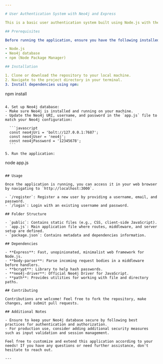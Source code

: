 ```yaml
---

# User Authentication System with Neo4j and Express

This is a basic user authentication system built using Node.js with the Express framework, Neo4j as the database, and bcrypt for password hashing. This system allows users to register, log in, and validate their credentials against the stored data in the Neo4j database.

## Prerequisites

Before running the application, ensure you have the following installed:

- Node.js
- Neo4j database
- npm (Node Package Manager)

## Installation

1. Clone or download the repository to your local machine.
2. Navigate to the project directory in your terminal.
3. Install dependencies using npm:

   ```
   npm install
   ```

4. Set up Neo4j database:
   - Make sure Neo4j is installed and running on your machine.
   - Update the Neo4j URI, username, and password in the `app.js` file to match your Neo4j configuration:

     ```javascript
     const neo4jUri = 'bolt://127.0.0.1:7687';
     const neo4jUser = 'neo4j';
     const neo4jPassword = '12345678';
     ```

5. Run the application:

   ```
   node app.js
   ```

## Usage

Once the application is running, you can access it in your web browser by navigating to `http://localhost:3000`.

- `/register`: Register a new user by providing a username, email, and password.
- `/login`: Login with an existing username and password.

## Folder Structure

- `public`: Contains static files (e.g., CSS, client-side JavaScript).
- `app.js`: Main application file where routes, middleware, and server setup are defined.
- `package.json`: Contains metadata and dependencies information.

## Dependencies

- **Express**: Fast, unopinionated, minimalist web framework for Node.js.
- **body-parser**: Parse incoming request bodies in a middleware before handlers.
- **bcrypt**: Library to help hash passwords.
- **neo4j-driver**: Official Neo4j Driver for JavaScript.
- **path**: Provides utilities for working with file and directory paths.

## Contributing

Contributions are welcome! Feel free to fork the repository, make changes, and submit pull requests.

## Additional Notes

- Ensure to keep your Neo4j database secure by following best practices for authentication and authorization.
- For production use, consider adding additional security measures such as input validation and session management.

Feel free to customize and extend this application according to your needs! If you have any questions or need further assistance, don't hesitate to reach out.

---
```

